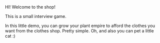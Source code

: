 HI! Welcome to the shop!

This is a small interview game.

In this little demo, you can grow your plant empire to afford the clothes you want from the clothes shop. Pretty simple. Oh, and also you can pet a little cat :)
